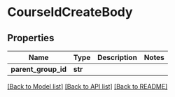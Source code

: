 # CourseIdCreateBody

## Properties
Name | Type | Description | Notes
------------ | ------------- | ------------- | -------------
**parent_group_id** | **str** |  | 

[[Back to Model list]](../README.md#documentation-for-models) [[Back to API list]](../README.md#documentation-for-api-endpoints) [[Back to README]](../README.md)

